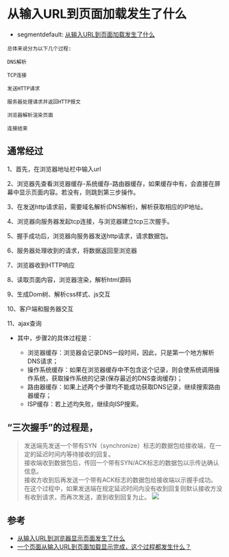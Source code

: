# 从输入URL到页面加载发生了什么

* segmentdefault: [从输入URL到页面加载发生了什么](https://segmentfault.com/a/1190000006879700)


```
总体来说分为以下几个过程:

DNS解析

TCP连接

发送HTTP请求

服务器处理请求并返回HTTP报文

浏览器解析渲染页面

连接结束
```


##  通常经过

1、首先，在浏览器地址栏中输入url

2、浏览器先查看浏览器缓存-系统缓存-路由器缓存，如果缓存中有，会直接在屏幕中显示页面内容。若没有，则跳到第三步操作。

3、在发送http请求前，需要域名解析(DNS解析)，解析获取相应的IP地址。

4、浏览器向服务器发起tcp连接，与浏览器建立tcp三次握手。

5、握手成功后，浏览器向服务器发送http请求，请求数据包。

6、服务器处理收到的请求，将数据返回至浏览器

7、浏览器收到HTTP响应

8、读取页面内容，浏览器渲染，解析html源码

9、生成Dom树、解析css样式、js交互

10、客户端和服务器交互

11、ajax查询

 

- 其中，步骤2的具体过程是：

  - 浏览器缓存：浏览器会记录DNS一段时间，因此，只是第一个地方解析DNS请求；
  - 操作系统缓存：如果在浏览器缓存中不包含这个记录，则会使系统调用操作系统，获取操作系统的记录(保存最近的DNS查询缓存)；
  - 路由器缓存：如果上述两个步骤均不能成功获取DNS记录，继续搜索路由器缓存；
  - ISP缓存：若上述均失败，继续向ISP搜索。

##  “三次握手”的过程是，
>发送端先发送一个带有SYN（synchronize）标志的数据包给接收端，在一定的延迟时间内等待接收的回复。  
接收端收到数据包后，传回一个带有SYN/ACK标志的数据包以示传达确认信息。  
接收方收到后再发送一个带有ACK标志的数据包给接收端以示握手成功。  
在这个过程中，如果发送端在规定延迟时间内没有收到回复则默认接收方没有收到请求，而再次发送，直到收到回复为止。
![](http://images0.cnblogs.com/blog/622045/201507/020946557039933.png)


## 参考
- [从输入URL到浏览器显示页面发生了什么](https://www.cnblogs.com/kongxy/p/4615226.html)
- [一个页面从输入URL到页面加载显示完成，这个过程都发生什么？](https://www.cnblogs.com/WaTa/p/5477374.html)
